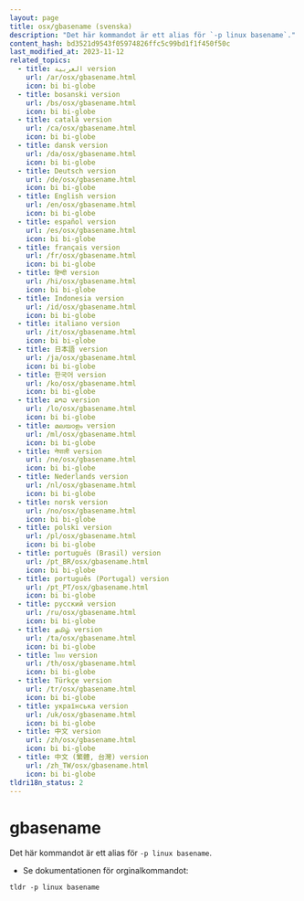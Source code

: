 ```yaml
---
layout: page
title: osx/gbasename (svenska)
description: "Det här kommandot är ett alias för `-p linux basename`."
content_hash: bd3521d9543f05974826ffc5c99bd1f1f450f50c
last_modified_at: 2023-11-12
related_topics:
  - title: العربية version
    url: /ar/osx/gbasename.html
    icon: bi bi-globe
  - title: bosanski version
    url: /bs/osx/gbasename.html
    icon: bi bi-globe
  - title: català version
    url: /ca/osx/gbasename.html
    icon: bi bi-globe
  - title: dansk version
    url: /da/osx/gbasename.html
    icon: bi bi-globe
  - title: Deutsch version
    url: /de/osx/gbasename.html
    icon: bi bi-globe
  - title: English version
    url: /en/osx/gbasename.html
    icon: bi bi-globe
  - title: español version
    url: /es/osx/gbasename.html
    icon: bi bi-globe
  - title: français version
    url: /fr/osx/gbasename.html
    icon: bi bi-globe
  - title: हिन्दी version
    url: /hi/osx/gbasename.html
    icon: bi bi-globe
  - title: Indonesia version
    url: /id/osx/gbasename.html
    icon: bi bi-globe
  - title: italiano version
    url: /it/osx/gbasename.html
    icon: bi bi-globe
  - title: 日本語 version
    url: /ja/osx/gbasename.html
    icon: bi bi-globe
  - title: 한국어 version
    url: /ko/osx/gbasename.html
    icon: bi bi-globe
  - title: ລາວ version
    url: /lo/osx/gbasename.html
    icon: bi bi-globe
  - title: മലയാളം version
    url: /ml/osx/gbasename.html
    icon: bi bi-globe
  - title: नेपाली version
    url: /ne/osx/gbasename.html
    icon: bi bi-globe
  - title: Nederlands version
    url: /nl/osx/gbasename.html
    icon: bi bi-globe
  - title: norsk version
    url: /no/osx/gbasename.html
    icon: bi bi-globe
  - title: polski version
    url: /pl/osx/gbasename.html
    icon: bi bi-globe
  - title: português (Brasil) version
    url: /pt_BR/osx/gbasename.html
    icon: bi bi-globe
  - title: português (Portugal) version
    url: /pt_PT/osx/gbasename.html
    icon: bi bi-globe
  - title: русский version
    url: /ru/osx/gbasename.html
    icon: bi bi-globe
  - title: தமிழ் version
    url: /ta/osx/gbasename.html
    icon: bi bi-globe
  - title: ไทย version
    url: /th/osx/gbasename.html
    icon: bi bi-globe
  - title: Türkçe version
    url: /tr/osx/gbasename.html
    icon: bi bi-globe
  - title: українська version
    url: /uk/osx/gbasename.html
    icon: bi bi-globe
  - title: 中文 version
    url: /zh/osx/gbasename.html
    icon: bi bi-globe
  - title: 中文 (繁體, 台灣) version
    url: /zh_TW/osx/gbasename.html
    icon: bi bi-globe
tldri18n_status: 2
---
```

# gbasename

Det här kommandot är ett alias för `-p linux basename`.

- Se dokumentationen för orginalkommandot:

`tldr -p linux basename`
